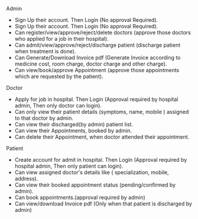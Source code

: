 Admin
  - Sign Up their account. Then Login (No approval Required).
  - Sign Up their account. Then Login (No approval Required).
  - Can register/view/approve/reject/delete doctors (approve those doctors who applied for a job in their hospital).
  - Can admit/view/approve/reject/discharge patient (discharge patient when treatment is done).
  - Can Generate/Download Invoice pdf (Generate Invoice according to medicine cost, room charge, doctor charge and other charge).
  - Can view/book/approve Appointment (approve those appointments which are requested by the patient).



Doctor
- Apply for job in hospital. Then Login (Approval required by hospital admin, Then only doctor can login).
- Can only view their patient details (symptoms, name, mobile ) assigned to that doctor by admin.
- Can view their discharged(by admin) patient list.
- Can view their Appointments, booked by admin.
- Can delete their Appointment, when doctor attended their appointment.


Patient
- Create account for admit in hospital. Then Login (Approval required by hospital admin, Then only patient can login).
- Can view assigned doctor's details like ( specialization, mobile, address).
- Can view their booked appointment status (pending/confirmed by admin).
- Can book appointments.(approval required by admin)
- Can view/download Invoice pdf (Only when that patient is discharged by admin)

